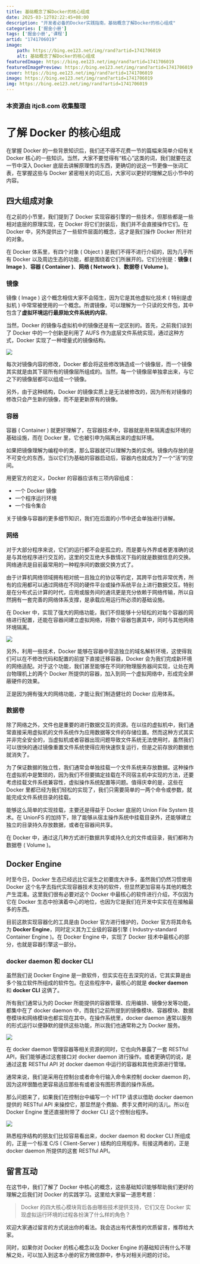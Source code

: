 ```yaml
---
title: 基础概念了解Docker的核心组成
date: 2025-03-12T02:22:45+08:00
description: "开发者必备的Docker实践指南，基础概念了解Docker的核心组成"
categories: ['掘金小册']
tags: ['掘金小册','课程']
artid: "1741706019"
image:
    path: https://bing.ee123.net/img/rand?artid=1741706019
    alt: 基础概念了解Docker的核心组成
featuredImage: https://bing.ee123.net/img/rand?artid=1741706019
featuredImagePreview: https://bing.ee123.net/img/rand?artid=1741706019
cover: https://bing.ee123.net/img/rand?artid=1741706019
image: https://bing.ee123.net/img/rand?artid=1741706019
img: https://bing.ee123.net/img/rand?artid=1741706019
---
```


### 本资源由 itjc8.com 收集整理
# 了解 Docker 的核心组成

在掌握 Docker 的一些背景知识后，我们还不得不花费一节的篇幅来简单介绍有关 Docker 核心的一些知识。当然，大家不要觉得有“核心”这类的词，我们就要在这一节中深入 Docker 底层去讲解原理性的东西，更确切的说这一节更像一张词汇表，在掌握这些与 Docker 紧密相关的词汇后，大家可以更好的理解之后小节中的内容。

## 四大组成对象

在之前的小节里，我们提到了 Docker 实现容器引擎的一些技术，但那些都是一些相对底层的原理实现，在 Docker 将它们封装后，我们并不会直接操作它们。在 Docker 中，另外提供出了一些软件层面的概念，这才是我们操作 Docker 所针对的对象。

在 Docker 体系里，有四个对象 ( Object ) 是我们不得不进行介绍的，因为几乎所有 Docker 以及周边生态的功能，都是围绕着它们所展开的。它们分别是：**镜像 ( Image )**、**容器 ( Container )**、**网络 ( Network )**、**数据卷 ( Volume )**。

### 镜像

镜像 ( Image ) 这个概念相信大家不会陌生，因为它是其他虚拟化技术 ( 特别是虚拟机 ) 中常常被使用的一个概念。所谓镜像，可以理解为一个只读的文件包，其中包含了**虚拟环境运行最原始文件系统的内容**。

当然，Docker 的镜像与虚拟机中的镜像还是有一定区别的。首先，之前我们谈到了 Docker 中的一个创新是利用了 AUFS 作为底层文件系统实现，通过这种方式，Docker 实现了一种增量式的镜像结构。

![](https://user-gold-cdn.xitu.io/2018/9/7/165b29cad1a3dfae?w=1645&h=740&f=png&s=92371)

每次对镜像内容的修改，Docker 都会将这些修改铸造成一个镜像层，而一个镜像其实就是由其下层所有的镜像层所组成的。当然，每一个镜像层单独拿出来，与它之下的镜像层都可以组成一个镜像。

另外，由于这种结构，Docker 的镜像实质上是无法被修改的，因为所有对镜像的修改只会产生新的镜像，而不是更新原有的镜像。

### 容器

容器 ( Container ) 就更好理解了，在容器技术中，容器就是用来隔离虚拟环境的基础设施，而在 Docker 里，它也被引申为隔离出来的虚拟环境。

如果把镜像理解为编程中的类，那么容器就可以理解为类的实例。镜像内存放的是不可变化的东西，当以它们为基础的容器启动后，容器内也就成为了一个“活”的空间。

用更官方的定义，Docker 的容器应该有三项内容组成：

*   一个 Docker 镜像
*   一个程序运行环境
*   一个指令集合

关于镜像与容器的更多细节知识，我们在后面的小节中还会单独进行讲解。

### 网络

对于大部分程序来说，它们的运行都不会是孤立的，而是要与外界或者更准确的说是与其他程序进行交互的，这里的交互绝大多数情况下指的就是数据信息的交换。网络通讯是目前最常用的一种程序间的数据交换方式了。

由于计算机网络领域拥有相对统一且独立的协议等约定，其跨平台性非常优秀，所有的应用都可以通过网络在不同的硬件平台或操作系统平台上进行数据交互。特别是在分布式云计算的时代，应用或服务间的通讯更是充分依赖于网络传输，所以自然拥有一套完善的网络体系支撑，是承载应用运行所必须的基础设施。

在 Docker 中，实现了强大的网络功能，我们不但能够十分轻松的对每个容器的网络进行配置，还能在容器间建立虚拟网络，将数个容器包裹其中，同时与其他网络环境隔离。

![](https://user-gold-cdn.xitu.io/2018/9/5/165a810ad2c81714?w=1570&h=486&f=png&s=50933)

另外，利用一些技术，Docker 能够在容器中营造独立的域名解析环境，这使得我们可以在不修改代码和配置的前提下直接迁移容器，Docker 会为我们完成新环境的网络适配。对于这个功能，我们甚至能够在不同的物理服务器间实现，让处在两台物理机上的两个 Docker 所提供的容器，加入到同一个虚拟网络中，形成完全屏蔽硬件的效果。

正是因为拥有强大的网络功能，才能让我们制造健壮的 Docker 应用体系。

### 数据卷

除了网络之外，文件也是重要的进行数据交互的资源。在以往的虚拟机中，我们通常直接采用虚拟机的文件系统作为应用数据等文件的存储位置。然而这种方式其实并非完全安全的，当虚拟机或者容器出现问题导致文件系统无法使用时，虽然我们可以很快的通过镜像重置文件系统使得应用快速恢复运行，但是之前存放的数据也就消失了。

为了保证数据的独立性，我们通常会单独挂载一个文件系统来存放数据。这种操作在虚拟机中是繁琐的，因为我们不但要搞定挂载在不同宿主机中实现的方法，还要考虑挂载文件系统兼容性，虚拟操作系统配置等问题。值得庆幸的是，这些在 Docker 里都已经为我们轻松的实现了，我们只需要简单的一两个命令或参数，就能完成文件系统目录的挂载。

能够这么简单的实现挂载，主要还是得益于 Docker 底层的 Union File System 技术。在 UnionFS 的加持下，除了能够从宿主操作系统中挂载目录外，还能够建立独立的目录持久存放数据，或者在容器间共享。

在 Docker 中，通过这几种方式进行数据共享或持久化的文件或目录，我们都称为数据卷 ( Volume )。

## Docker Engine

时至今日，Docker 生态已经远比它诞生之初要庞大许多，虽然我们仍然习惯使用 Docker 这个名字去指代实现容器技术支持的软件，但显然更加容易与其他的概念产生混淆。这里我们很有必要对这个 Docker 中最核心的软件进行介绍，不仅因为它在 Docker 生态中扮演着中心的地位，也因为它是我们在开发中实实在在接触最多的东西。

目前这款实现容器化的工具是由 Docker 官方进行维护的，Docker 官方将其命名为 **Docker Engine**，同时定义其为工业级的容器引擎 ( Industry-standard Container Engine )。在 Docker Engine 中，实现了 Docker 技术中最核心的部分，也就是容器引擎这一部分。

### docker daemon 和 docker CLI

虽然我们说 Docker Engine 是一款软件，但实实在在去深究的话，它其实算是由多个独立软件所组成的软件包。在这些程序中，最核心的就是 **docker daemon** 和 **docker CLI** 这俩了。

所有我们通常认为的 Docker 所能提供的容器管理、应用编排、镜像分发等功能，都集中在了 docker daemon 中，而我们之前所提到的镜像模块、容器模块、数据卷模块和网络模块也都实现在其中。在操作系统里，docker daemon 通常以服务的形式运行以便静默的提供这些功能，所以我们也通常称之为 Docker 服务。

![](https://user-gold-cdn.xitu.io/2018/9/5/165a8349ffdb33e0?w=1385&h=530&f=png&s=60142)

在 docker daemon 管理容器等相关资源的同时，它也向外暴露了一套 RESTful API，我们能够通过这套接口对 docker daemon 进行操作。或者更确切的说，是通过这套 RESTful API 对 docker daemon 中运行的容器和其他资源进行管理。

通常来说，我们是采用在控制台或者命令行输入命令来控制 docker daemon 的，因为这样很酷也更容易适应那些有或者没有图形界面的操作系统。

那么问题来了，如果我们在控制台中编写一个 HTTP 请求以借助 docker daemon 提供的 RESTful API 来操控它，那显然是个费脑、费手又费时间的活儿。所以在 Docker Engine 里还直接附带了 docker CLI 这个控制台程序。

![](https://user-gold-cdn.xitu.io/2018/9/5/165a834db42056c4?w=1502&h=503&f=png&s=37784)

熟悉程序结构的朋友们比较容易看出来，docker daemon 和 docker CLI 所组成的，正是一个标准 C/S ( Client-Server ) 结构的应用程序。衔接这两者的，正是 docker daemon 所提供的这套 RESTful API。

## 留言互动

在这节中，我们了解了 Docker 中核心的概念，这些基础知识能够帮助我们更好的理解之后我们对 Docker 的实践学习。这里给大家留一道思考题：

> Docker 的四大核心模块背后各由哪些技术提供支持，它们又在 Docker 实现虚拟运行环境的过程各扮演了什么样的角色？

欢迎大家通过留言的方式说出你的看法。我会选出有代表性的优质留言，推荐给大家。

同时，如果你对 Docker 的核心概念以及 Docker Engine 的基础知识有什么不理解之处，可以加入到这本小册的官方微信群中，参与对相关问题的讨论。